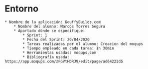 
# Entorno
	* Nombre de la aplicación: GouffyBuilds.com
		* Nombre del alumno: Marcos Torres Segura
		* Apartado dónde se especifique:
			* Sprint: 1
			* Fecha del Sprint: 20/04/2020
			* Tareas realizadas por el alumno: Creacion del moqups
			* Tiempo empleado en cada tarea: 1h 30min
			* Herramientas usadas: moqups.com
			* Bibliografía usada: https://app.moqups.com/zFGVtHDRJ9/edit/page/ad64222d5

